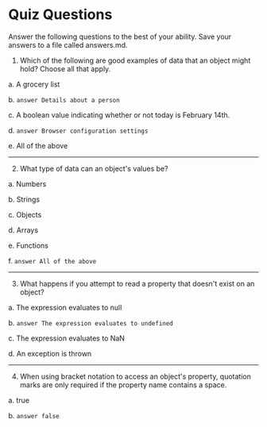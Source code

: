 # Quiz Questions

Answer the following questions to the best of your ability. Save your answers to a file called answers.md.

1. Which of the following are good examples of data that an object might hold? Choose all that apply.

a. A grocery list

b. `answer Details about a person`

c. A boolean value indicating whether or not today is February 14th.

d. `answer Browser configuration settings`

e. All of the above

---

2. What type of data can an object's values be?

a. Numbers

b. Strings

c. Objects

d. Arrays

e. Functions

f. `answer All of the above`

---

3. What happens if you attempt to read a property that doesn't exist on an object?

a. The expression evaluates to null

b. `answer The expression evaluates to undefined`

c. The expression evaluates to NaN

d. An exception is thrown

---

4. When using bracket notation to access an object's property, quotation marks are only required if the property name contains a space.

a. true

b. `answer false`
